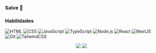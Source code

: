 ### Salve 👋
### Habilidades
  
![HTML](https://img.shields.io/badge/HTML%205-orange?style=for-the-badge&logo=html5&logoColor=white)
![CSS](https://img.shields.io/badge/CSS%203-blue?style=for-the-badge&logo=css3&logoColor=white)
![JavaScript](https://img.shields.io/badge/JavaScript-323330?style=for-the-badge&logo=javascript&logoColor=F7DF1E)
![TypeScript](https://img.shields.io/badge/TypeScript-007ACC?style=for-the-badge&logo=typescript&logoColor=white)
![Node.js](https://img.shields.io/badge/Node.js-43853D?style=for-the-badge&logo=node.js&logoColor=white)
![React](https://img.shields.io/badge/React-20232A?style=for-the-badge&logo=react&logoColor=61DAFB)
![NextJS](https://img.shields.io/badge/NextJS-blue?style=for-the-badge&logo=next.js&logoColor=black)
![Git](https://img.shields.io/badge/Git-E34F26?style=for-the-badge&logo=git&logoColor=white)
![TailwindCSS](https://img.shields.io/badge/tAILWIND%20CSS-blue?style=for-the-badge&logo=tailwindcss&logoColor=black)
  <div align="center">
     <img src="https://github-readme-streak-stats.herokuapp.com/?user=zcastlem&theme=highcontrast&hide_border=true&locale=pt_BR&background=49%2C2322EB%2CEB2E2"/>
         <img src="https://github-readme-stats.vercel.app/api/top-langs/?username=ZCASTLEM&theme=vue-dark&show_icons=true&hide_border=true&layout=compact"/>

</a>
</div>

<!--
**zCastleM/zcastlem** is a ✨ _special_ ✨ repository because its `README.md` (this file) appears on your GitHub profile.

Here are some ideas to get you started:

- 🔭 I’m currently working on ...
- 🌱 I’m currently learning ...
- 👯 I’m looking to collaborate on ...
- 🤔 I’m looking for help with ...
- 💬 Ask me about ...
- 📫 How to reach me: ...
- 😄 Pronouns: ...
- ⚡ Fun fact: ...
-->
